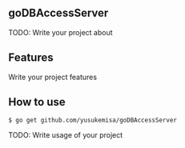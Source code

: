 ## goDBAccessServer
TODO: Write your project about

## Features
Write your project features

## How to use

```
$ go get github.com/yusukemisa/goDBAccessServer
```

TODO: Write usage of your project
